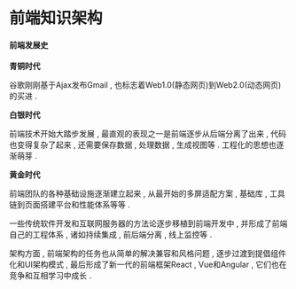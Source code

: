 # 前端知识架构

#### 前端发展史

**青铜时代**

谷歌刚刚基于Ajax发布Gmail , 也标志着Web1.0\(静态网页\)到Web2.0\(动态网页\)的买进 .

**白银时代**

前端技术开始大踏步发展 , 最直观的表现之一是前端逐步从后端分离了出来 , 代码也变得复杂了起来 , 还需要保存数据 , 处理数据 , 生成视图等 . 工程化的思想也逐渐萌芽 .

**黄金时代**

前端团队的各种基础设施逐渐建立起来 , 从最开始的多屏适配方案 , 基础库 , 工具链到页面搭建平台和性能体系等等 .

一些传统软件开发和互联网服务器的方法论逐步移植到前端开发中 , 并形成了前端自己的工程体系 , 诸如持续集成 , 前后端分离 , 线上监控等 . 

架构方面 , 前端架构的任务也从简单的解决兼容和风格问题 , 逐步过渡到提倡组件化和UI架构模式 , 最后形成了新一代的前端框架React , Vue和Angular , 它们也在竞争和互相学习中成长 . 



